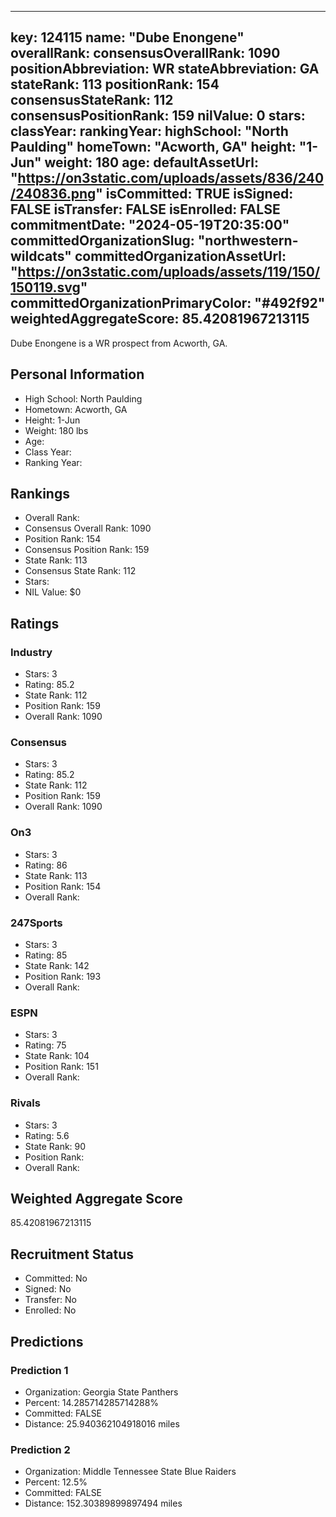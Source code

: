 ---
  key: 124115
  name: "Dube Enongene"
  overallRank: 
  consensusOverallRank: 1090
  positionAbbreviation: WR
  stateAbbreviation: GA
  stateRank: 113
  positionRank: 154
  consensusStateRank: 112
  consensusPositionRank: 159
  nilValue: 0
  stars: 
  classYear: 
  rankingYear: 
  highSchool: "North Paulding"
  homeTown: "Acworth, GA"
  height: "1-Jun"
  weight: 180
  age: 
  defaultAssetUrl: "https://on3static.com/uploads/assets/836/240/240836.png"
  isCommitted: TRUE
  isSigned: FALSE
  isTransfer: FALSE
  isEnrolled: FALSE
  commitmentDate: "2024-05-19T20:35:00"
  committedOrganizationSlug: "northwestern-wildcats"
  committedOrganizationAssetUrl: "https://on3static.com/uploads/assets/119/150/150119.svg"
  committedOrganizationPrimaryColor: "#492f92"
  weightedAggregateScore: 85.42081967213115
  ---
  
  Dube Enongene is a WR prospect from Acworth, GA.
  
  ## Personal Information
  - High School: North Paulding
  - Hometown: Acworth, GA
  - Height: 1-Jun
  - Weight: 180 lbs
  - Age: 
  - Class Year: 
  - Ranking Year: 
  
  ## Rankings
  - Overall Rank: 
  - Consensus Overall Rank: 1090
  - Position Rank: 154
  - Consensus Position Rank: 159
  - State Rank: 113
  - Consensus State Rank: 112
  - Stars: 
  - NIL Value: $0
  
  ## Ratings
  
  ### Industry
  - Stars: 3
  - Rating: 85.2
  - State Rank: 112
  - Position Rank: 159
  - Overall Rank: 1090
  
  ### Consensus
  - Stars: 3
  - Rating: 85.2
  - State Rank: 112
  - Position Rank: 159
  - Overall Rank: 1090
  
  ### On3
  - Stars: 3
  - Rating: 86
  - State Rank: 113
  - Position Rank: 154
  - Overall Rank: 
  
  ### 247Sports
  - Stars: 3
  - Rating: 85
  - State Rank: 142
  - Position Rank: 193
  - Overall Rank: 
  
  ### ESPN
  - Stars: 3
  - Rating: 75
  - State Rank: 104
  - Position Rank: 151
  - Overall Rank: 
  
  ### Rivals
  - Stars: 3
  - Rating: 5.6
  - State Rank: 90
  - Position Rank: 
  - Overall Rank: 
  
  ## Weighted Aggregate Score
  85.42081967213115
  
  ## Recruitment Status
  - Committed: No
  - Signed: No
  - Transfer: No
  - Enrolled: No
  
  
  
  ## Predictions
  
  ### Prediction 1
  - Organization: Georgia State Panthers
  - Percent: 14.285714285714288%
  - Committed: FALSE
  - Distance: 25.940362104918016 miles
  
  ### Prediction 2
  - Organization: Middle Tennessee State Blue Raiders
  - Percent: 12.5%
  - Committed: FALSE
  - Distance: 152.30389899897494 miles
  